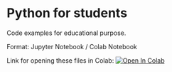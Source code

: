 # Python for students
Code examples for educational purpose.

Format: Jupyter Notebook / Colab Notebook

Link for opening these files in Colab:
<a href="https://colab.research.google.com/github/googlecolab/colabtools/blob/master/notebooks/colab-github-demo.ipynb">
  <img src="https://colab.research.google.com/assets/colab-badge.svg" alt="Open In Colab"/>
</a>
